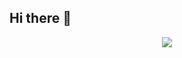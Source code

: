 ## Hi there 👋
<p align="center">
  <a href="https://skillicons.dev">
    <img style={width:10px} src="https://skillicons.dev/icons?i=react,nextjs,js,redux,tailwind,html,css,alpinejs,figma,github,git&perline=3" />
  </a>
</p>


<!--
**mohsen0146/mohsen0146** is a ✨ _special_ ✨ repository because its `README.md` (this file) appears on your GitHub profile.

Here are some ideas to get you started:

- 🔭 I’m currently working on ...
- 🌱 I’m currently learning ...
- 👯 I’m looking to collaborate on ...
- 🤔 I’m looking for help with ...
- 💬 Ask me about ...
- 📫 How to reach me: ...
- 😄 Pronouns: ...
- ⚡ Fun fact: ...
-->
